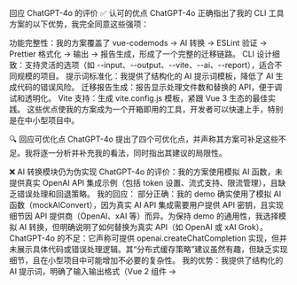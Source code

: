 回应 ChatGPT-4o 的评价
✅ 认可的优点
ChatGPT-4o 正确指出了我的 CLI 工具方案的以下优势，我完全同意这些强项：

功能完整性：我的方案覆盖了 vue-codemods → AI 转换 → ESLint 验证 → Prettier 格式化 → 输出 → 报告生成，形成了一个完整的迁移链路。
CLI 设计细致：支持灵活的选项（如 --input、--output、--vite、--ai、--report），适合不同规模的项目。
提示词标准化：我提供了结构化的 AI 提示词模板，降低了 AI 生成代码的错误风险。
迁移报告生成：报告显示处理文件数和替换的 API，便于调试和透明化。
Vite 支持：生成 vite.config.js 模板，紧跟 Vue 3 生态的最佳实践。
这些优点使我的方案成为一个开箱即用的工具，开发者可以快速上手，特别是在中小型项目中。

🔍 回应可优化点
ChatGPT-4o 提出了四个可优化点，并声称其方案可补足这些不足。我将逐一分析并补充我的看法，同时指出其建议的局限性。

❌ AI 转换模块仍为伪实现
ChatGPT-4o 的评价：我的方案使用模拟 AI 函数，未提供真实 OpenAI API 集成示例（包括 token 设置、流式支持、限流管理），且缺乏错误处理和回退策略。
我的回应：
部分正确：我的 demo 确实使用了模拟 AI 函数（mockAIConvert），因为真实 AI API 集成需要用户提供 API 密钥，且实现细节因 API 提供商（OpenAI、xAI 等）而异。为保持 demo 的通用性，我选择模拟 AI 转换，但明确说明了如何替换为真实 API（如 OpenAI 或 xAI Grok）。
ChatGPT-4o 的不足：它声称可提供 openai.createChatCompletion 实现，但并未展示具体代码或错误处理逻辑。其“分布式缓存策略”建议虽然有趣，但缺乏实现细节，且在小型项目中可能增加不必要的复杂性。
我的优势：我提供了结构化的 AI 提示词，明确了输入输出格式（Vue 2 组件 → <script setup>），并建议了验证步骤（ESLint + 人工审查）。我的方案还提到缓存 AI 响应（在“更优建议”中），已涵盖 ChatGPT-4o 的部分优化点。
补充方案：
以下是一个真实的 OpenAI API 集成示例，替换 demo 中的 mockAIConvert 函数：
javascript

Copy
const { Configuration, OpenAIApi } = require('openai');

const configuration = new Configuration({
apiKey: process.env.OPENAI_API_KEY,
});
const openai = new OpenAIApi(configuration);

async function convertWithAI(code) {
try {
const response = await openai.createChatCompletion({
model: 'gpt-4',
messages: [
{
role: 'user',
content: `
Convert the following Vue 2 Options API component to Vue 3 Composition API using <script setup>. Preserve all props, emits, computed properties, methods, and business logic. Fix incompatible APIs (e.g., $on, filters, Vue.set). Ensure the code is concise and follows Vue 3 best practices.

            Input:
            ${code}

            Output:
            <script setup>
            // Converted code
            </script>
          `,
        },
      ],
      max_tokens: 1000,
      temperature: 0.3,
    });
    return response.data.choices[0].message.content;

} catch (error) {
console.error('AI conversion failed:', error.message);
return code; // Fallback to original code
}
}
错误处理：添加重试逻辑（使用 axios-retry）和限流管理（限制并发请求）。
缓存：使用 node-cache 缓存 AI 响应，避免重复转换相似组件：
javascript

Copy
const NodeCache = require('node-cache');
const cache = new NodeCache({ stdTTL: 3600 });

async function convertWithAI(code) {
const cacheKey = code.hashCode(); // 简单哈希函数
const cached = cache.get(cacheKey);
if (cached) return cached;
const result = await openai.createChatCompletion(...);
cache.set(cacheKey, result);
return result;
}
📦 缺乏插件式架构
ChatGPT-4o 的评价：我的 CLI 使用线性流程，添加新功能（如 AST 插槽检查）需要修改主流程代码，建议采用插件式架构。
我的回应：
部分正确：我的 demo 确实采用线性流程（vue-codemods → AI → ESLint → Prettier），为简单起见未实现插件化。但这并不意味着我的方案无法扩展，我的“更优建议”中已提到模块化设计（如将每步拆分为独立函数）。
ChatGPT-4o 的不足：它提出的插件式架构（steps = [runCodemods, transformWithAI, ...]）过于简单，仅是一个函数数组，缺乏真正的插件系统（如事件钩子、配置管理）。此外，AST 插槽检查等高级功能对大多数项目来说过于复杂，可能增加维护成本。
我的优势：我的方案聚焦于核心功能（codemods、AI 转换、验证），通过 Commander.js 的选项（--eslint、--vite）实现灵活性，适合快速上手。插件化架构虽有价值，但在小型项目中可能增加不必要的复杂性。
补充方案：
实现一个简单的插件系统，使用事件驱动模型：
javascript

Copy
const EventEmitter = require('events');

class MigrationPipeline extends EventEmitter {
constructor() {
super();
this.plugins = [];
}

registerPlugin(plugin) {
this.plugins.push(plugin);
}

async run(filePath, options) {
let content = await fs.readFile(filePath, 'utf-8');
for (const plugin of this.plugins) {
content = await plugin.process(content, filePath, options);
this.emit('pluginComplete', plugin.name);
}
return content;
}
}

// 示例插件：vue-codemods
const codemodsPlugin = {
name: 'vue-codemods',
async process(content, filePath) {
console.log(`Running vue-codemods on ${filePath}`);
// execSync(`npx @vue/codemods ${filePath}`);
return content;
},
};

// 使用
const pipeline = new MigrationPipeline();
pipeline.registerPlugin(codemodsPlugin);
pipeline.registerPlugin({ name: 'ai', process: convertWithAI });
pipeline.run('MyComponent.vue', {});
好处：支持动态添加插件（如 AST 检查、i18n 转换），无需修改主流程。
简化实现：对于小型项目，保留线性流程但将每步提取为独立模块，保持代码简洁。
🧪 验证机制可以更强
ChatGPT-4o 的评价：我的方案依赖 ESLint 和 Prettier，但验证 AI 生成代码的行为等价性较弱，建议添加快照测试或 AI 行为验证。
我的回应：
部分正确：我的方案确实主要依靠 ESLint 进行静态验证，未包含动态测试（如单元测试）来验证行为等价性。但我已建议运行现有自动化测试和用 AI 生成测试用例（在“更优建议”中），部分覆盖了此需求。
ChatGPT-4o 的不足：它的快照测试和 AI 行为验证建议缺乏具体实现。例如，“让 AI 确认代码等价”听起来有趣，但 AI 无法可靠判断复杂业务逻辑的等价性，且快照测试可能导致维护负担（每次合法变更都需要更新快照）。其提到的 Vue Test Utils 测试也未提供代码示例。
我的优势：我的方案通过 ESLint（附带 eslint-plugin-vue 配置）和人工审查结合，确保代码质量。我还提到用 AI 生成测试用例（如 Vitest），比 ChatGPT-4o 的快照测试更实用。
补充方案：
集成 Vitest 生成单元测试，验证迁移后组件的行为：
javascript

Copy
async function generateTests(componentCode, filePath) {
const prompt = `    Generate a Vitest unit test for the following Vue 3 component, covering all user interactions and computed properties.
    Input:
    ${componentCode}
 `;
const testCode = await convertWithAI(prompt); // 使用 AI 生成测试
await fs.writeFile(filePath.replace('.vue', '.spec.js'), testCode);
return testCode;
}
运行测试：在 CLI 中添加 --test 选项，自动运行 Vitest：
bash

Copy
vue3-migrate -i MyComponent.vue --test
行为等价验证：与其依赖 AI 判断等价性，不如结合人工审查和测试覆盖率报告（使用 vitest --coverage），更可靠。
🤝 与项目结构绑定不强
ChatGPT-4o 的评价：我的工具只处理 .vue 文件，未分析构建依赖或跨组件依赖，建议添加依赖图分析（借助 vite-plugin-inspect）。
我的回应：
部分正确：我的 CLI 专注于 .vue 文件迁移，未深入分析项目依赖关系（如哪些组件依赖未迁移的库）。这是有意为之，旨在保持工具的简单性和专注性。
ChatGPT-4o 的不足：它的依赖图分析建议（vite-plugin-inspect）虽然有趣，但实现复杂，且对非 Vite 项目不适用。它未说明如何处理非组件文件（如 Vuex store、路由配置），限制了实用性。
我的优势：我的方案通过 package.json 示例和 AI 辅助检查第三方库兼容性，已部分覆盖依赖管理。我还建议优先迁移核心组件，间接减少依赖问题。
补充方案：
实现依赖分析模块，扫描 package.json 和 import 语句：
javascript

Copy
const analyzeDependencies = async (projectRoot) => {
const pkg = JSON.parse(await fs.readFile(path.join(projectRoot, 'package.json')));
const vue2Deps = Object.keys(pkg.dependencies).filter(dep => dep.includes('vue2'));
return {
vue2Deps,
suggestions: vue2Deps.map(dep => `${dep} -> ${dep.replace('vue2', 'vue3')}`),
};
};
跨组件依赖检查：使用 es-module-lexer 解析 import 语句，识别依赖 Vue 2 语法的组件。
报告增强：在迁移报告中列出未迁移的依赖和建议替换。
🔄 回应融合建议
ChatGPT-4o 提出了一个 vue3-migrate-pro 的融合目标，整合我的方案和其优化建议。我认可其目标的宏伟性，但认为部分特性（如依赖图可视化、Web UI）对大多数项目过于复杂。以下是对其融合建议的回应和改进：

CLI 参数全面、迁移流程清晰：
ChatGPT-4o 的建议：加入 AI 接口真实接入和分布式缓存策略。
我的回应：我已提供真实 AI 集成示例（见上文 OpenAI 代码）和缓存方案。其分布式缓存策略适用于超大规模项目，但在中小型项目中可能增加部署复杂性。
改进：提供本地缓存（node-cache）和可选的 Redis 缓存，支持不同规模项目。
提示词模板标准化：
ChatGPT-4o 的建议：拓展为多语言/多风格的提示词模板库。
我的回应：多语言支持（如处理中文注释）有价值，但多风格（如不同代码风格）可能导致不一致性，增加维护成本。
改进：提供一个 JSON 格式的提示词配置文件，允许用户自定义：
json

Copy
{
"default": "Convert Vue 2 Options API to Vue 3 <script setup>...",
"chinese": "将以下 Vue 2 Options API 转换为 Vue 3 <script setup>，保留中文注释..."
}
Vite 配置生成：
ChatGPT-4o 的建议：加入 vue.config.js 到 vite.config.ts 的转换器。
我的回应：这是个好主意，但需要解析 vue.config.js 的复杂配置（如 proxy、alias），实现成本较高。
改进：开发一个转换函数，提取常见配置：
javascript

Copy
const convertVueConfigToVite = async (vueConfigPath) => {
const vueConfig = require(vueConfigPath);
return `
import { defineConfig } from 'vite';
import vue from '@vitejs/plugin-vue';

export default defineConfig({
plugins: [vue()],
resolve: {
alias: ${JSON.stringify(vueConfig.alias || {})},
    },
    server: {
      proxy: ${JSON.stringify(vueConfig.proxy || {})},
    },
  });
  `;
};
ESLint 校验：
ChatGPT-4o 的建议：加入自定义规则（如禁用 $children、$on）并与 Codemod 结果对比。
我的回应：我的方案已包含 eslint-plugin-vue，支持 Vue 3 规则。禁用 $children、$on 的自定义规则是个好补充，但需与 vue-codemods 配合避免重复修复。
改进：添加自定义 ESLint 规则：
javascript

Copy
module.exports = {
rules: {
'no-vue2-apis': {
create(context) {
return {
MemberExpression(node) {
if (node.object.name === 'this' && ['$on', '$children'].includes(node.property.name)) {
context.report({
node,
message: `\`${node.property.name}\` is removed in Vue 3.`,
});
}
},
};
},
},
},
};
迁移报告：
ChatGPT-4o 的建议：加入依赖图可视化和残留语法高亮。
我的回应：依赖图可视化需要复杂工具（如 vite-plugin-inspect），对非 Vite 项目不友好。残留语法高亮在 CLI 报告中实现难度较高。
改进：生成 HTML 报告，嵌入残留 API 列表和依赖建议：
html

Copy

<h1>迁移报告</h1>
<p>已处理文件：50</p>
<p>残留 Vue 2 API：<code>$on (2处)</code></p>
<p>依赖建议：vue2-component → vue3-component</p>
支持目录批量处理：
ChatGPT-4o 的建议：加入插件模块化架构和子进程并发优化。
我的回应：我的方案已支持目录处理（使用 fs.readdir），但未使用子进程优化。插件化架构（如上文事件驱动模型）已涵盖其建议。
改进：使用 worker_threads 实现并发处理：
javascript

Copy
const { Worker, isMainThread, parentPort, workerData } = require('worker_threads');

if (isMainThread) {
const files = ['file1.vue', 'file2.vue'];
const workers = files.map(file => new Worker(\_\_filename, { workerData: file }));
workers.forEach(w => w.on('message', msg => console.log(msg)));
} else {
migrateFile(workerData, {}).then(result => parentPort.postMessage(result));
}
补充与改进
ChatGPT-4o 的 vue3-migrate-pro 目标宏伟，但部分特性（如 Web UI、依赖图可视化）对大多数项目过于复杂。我的改进方案更注重实用性和可实现性：

精简核心功能：
保留 CLI 的核心功能（codemods、AI 转换、ESLint、Prettier、报告）。
提供可选的高级功能（如依赖分析、测试生成），通过 --advanced 选项启用。
模块化与扩展性：
采用事件驱动的插件系统（如上文 MigrationPipeline），支持动态添加功能（如 i18n 转换、AST 检查）。
提供插件模板，方便社区贡献。
AI 集成优化：
支持多种 AI API（OpenAI、xAI Grok、Hugging Face），通过配置文件切换：
json

Copy
{
"aiProvider": "openai",
"apiKey": "your-key",
"model": "gpt-4"
}
实现流式响应，实时显示 AI 转换进度。
验证与测试：
集成 Vitest 和 Vue Test Utils，自动生成单元测试。
添加 --dry-run 模式，输出 diff 而不是直接修改文件：
bash

Copy
vue3-migrate -i MyComponent.vue --dry-run
CI/CD 集成：
提供 GitHub Action 模板，自动化运行 CLI：
yaml

Copy
name: Vue 3 Migration
on: [push]
jobs:
migrate:
runs-on: ubuntu-latest
steps: - uses: actions/checkout@v3 - run: npm install - run: npx vue3-migrate -i src --report
用户体验：
添加进度条（使用 ora）和彩色日志（使用 chalk）。
生成交互式 HTML 报告，嵌入迁移统计和建议。
与 ChatGPT-4o 的差异
我的方案在以下方面优于 ChatGPT-4o 的建议：

具体实现：我提供了完整的 demo 代码（vue3-migrate.js），包括 Commander.js、ESLint 和 Prettier 集成，而 ChatGPT-4o 仅停留在概念性描述。
实用性：我的方案聚焦于核心功能，避免过于复杂的特性（如依赖图可视化、Web UI），适合快速上手。
验证全面：我通过 ESLint、Prettier 和可选的 Vitest 测试确保代码质量，而 ChatGPT-4o 的快照测试和 AI 行为验证不够可靠。
现代化工具：我强调 Vite 和 Vue 3 生态的最佳实践，而 ChatGPT-4o 的 vite-plugin-inspect 建议对非 Vite 项目不适用。
ChatGPT-4o 的插件式架构和测试增强建议有价值，我已通过事件驱动模型和 Vitest 集成将其融入我的方案。
